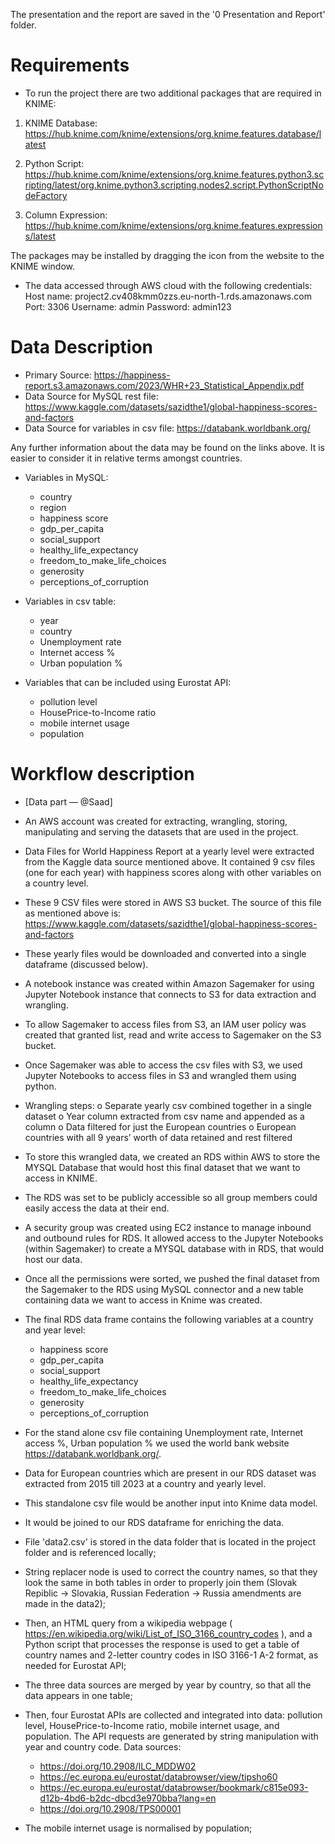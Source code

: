 The presentation and the report are saved in the '0 Presentation and Report' folder.



# Requirements

- To run the project there are two additional packages that are required in KNIME:

1. KNIME Database:
https://hub.knime.com/knime/extensions/org.knime.features.database/latest

2. Python Script:
https://hub.knime.com/knime/extensions/org.knime.features.python3.scripting/latest/org.knime.python3.scripting.nodes2.script.PythonScriptNodeFactory

3. Column Expression: 
https://hub.knime.com/knime/extensions/org.knime.features.expressions/latest

The packages may be installed by dragging the icon from the website to the KNIME window.

- The data accessed through AWS cloud with the following credentials:
Host name:  project2.cv408kmm0zzs.eu-north-1.rds.amazonaws.com
Port: 3306
Username: admin
Password: admin123



# Data Description

- Primary Source:
https://happiness-report.s3.amazonaws.com/2023/WHR+23_Statistical_Appendix.pdf
- Data Source for MySQL rest file:
https://www.kaggle.com/datasets/sazidthe1/global-happiness-scores-and-factors
- Data Source for variables in csv file:
https://databank.worldbank.org/

Any further information about the data may be found on the links above. It is easier to consider it in relative terms amongst countries.

- Variables in MySQL:
	- country
	- region
	- happiness score
	- gdp_per_capita
	- social_support
	- healthy_life_expectancy
	- freedom_to_make_life_choices
	- generosity
	- perceptions_of_corruption

- Variables in csv table:
	- year
	- country
	- Unemployment rate
	- Internet access %
	- Urban population %

- Variables that can be included using Eurostat API:
	- pollution level
	- HousePrice-to-Income ratio
	- mobile internet usage
	- population



# Workflow description

- [Data part — @Saad]

- An AWS account was created for extracting, wrangling, storing, manipulating and serving the datasets that are used in the project.

- Data Files for World Happiness Report at a yearly level were extracted from the Kaggle data source mentioned above. It contained 9 csv files (one for each year) with happiness scores along with other variables on a country level. 

- These 9 CSV files were stored in AWS S3 bucket. The source of this file as mentioned above is:
https://www.kaggle.com/datasets/sazidthe1/global-happiness-scores-and-factors

- These yearly files would be downloaded and converted into a single dataframe (discussed below). 

- A notebook instance was created within Amazon Sagemaker for using Jupyter Notebook instance that connects to S3 for data extraction and wrangling.
 
- To allow Sagemaker to access files from S3, an IAM user policy was created that granted list, read and write access to Sagemaker on the S3 bucket.
 
- Once Sagemaker was able to access the csv files with S3, we used Jupyter Notebooks to access files in S3 and wrangled them using python. 
- Wrangling steps:
	o	Separate yearly csv combined together in a single dataset
	o	Year column extracted from csv name and appended as a column
	o	Data filtered for just the European countries
	o	European countries with all 9 years’ worth of data retained and rest filtered


- To store this wrangled data, we created an RDS within AWS to store the MYSQL Database that would host this final dataset that we want to access in KNIME. 

- The RDS was set to be publicly accessible so all group members could easily access the data at their end. 

- A security group was created using EC2 instance to manage inbound and outbound rules for RDS. It allowed access to the Jupyter Notebooks (within Sagemaker) to create a MYSQL database with in RDS, that would host our data. 

- Once all the permissions were sorted, we pushed the final dataset from the Sagemaker to the RDS using MySQL connector and a new table containing data we want to access in Knime was created. 

- The final RDS data frame contains the following variables at a country and year level:
	- happiness score
	- gdp_per_capita
	- social_support
	- healthy_life_expectancy
	- freedom_to_make_life_choices
	- generosity
	- perceptions_of_corruption


- For the stand alone csv file containing Unemployment rate, Internet access %, Urban population % we used the world bank website https://databank.worldbank.org/.

- Data for European countries which are present in our RDS dataset was extracted from 2015 till 2023 at a country and yearly level. 

- This standalone csv file would be another input into Knime data model. 

- It would be joined to our RDS dataframe for enriching the data. 

- File 'data2.csv' is stored in the data folder that is located in the project folder and is referenced locally;

- String replacer node is used to correct the country names, so that they look the same in both tables in order to properly join them (Slovak Repiblic -> Slovakia, Russian Federation -> Russia amendments are made in the data2);

- Then, an HTML query from a wikipedia webpage ( https://en.wikipedia.org/wiki/List_of_ISO_3166_country_codes ), and a Python script that processes the response is used to get a table of country names and 2-letter country codes in ISO 3166-1 A-2 format, as needed for Eurostat API;

- The three data sources are merged by year by country, so that all the data appears in one table;

- Then, four Eurostat APIs are collected and integrated into data: pollution level, HousePrice-to-Income ratio, mobile internet usage, and population. The API requests are generated by string manipulation with year and country code. Data sources:
	- https://doi.org/10.2908/ILC_MDDW02
	- https://ec.europa.eu/eurostat/databrowser/view/tipsho60
	- https://ec.europa.eu/eurostat/databrowser/bookmark/c815e093-d12b-4bd6-b2dc-dbcd3e970bba?lang=en
	- https://doi.org/10.2908/TPS00001

- The mobile internet usage is normalised by population;
